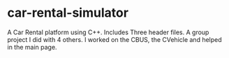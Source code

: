 # car-rental-simulator
A Car Rental platform using C++. Includes Three header files. A group project I did with 4 others. I worked on the CBUS, the CVehicle and helped in the main page.
